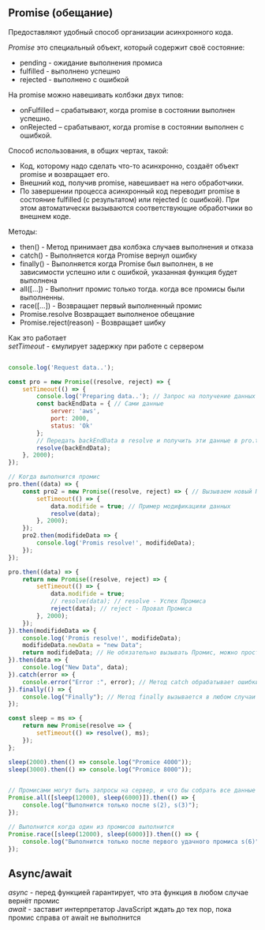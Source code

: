 ## Promise (обещание)
Предоставляют удобный способ организации асинхронного кода.

*Promise* это специальный объект, который содержит своё состояние:  
- pending - ожидание выполнения промиса
- fulfilled - выполнено успешно
- rejected - выполнено с ошибкой

На promise можно навешивать колбэки двух типов:  
- onFulfilled – срабатывают, когда promise в состоянии выполнен успешно.
- onRejected – срабатывают, когда promise в состоянии выполнен с ошибкой.

Способ использования, в общих чертах, такой:  
- Код, которому надо сделать что-то асинхронно, создаёт объект promise и возвращает его.
- Внешний код, получив promise, навешивает на него обработчики.
- По завершении процесса асинхронный код переводит promise в состояние fulfilled (с результатом) или rejected (с ошибкой). При этом автоматически вызываются соответствующие обработчики во внешнем коде.

Методы:
- then() - Метод принимает два колбэка случаев выполнения и отказа
- catch() - Выполняется когда Promise вернул ошибку
- finally() - Выполняется когда Promise был выполнен, в не зависимости успешно или с ошибкой, указанная функция будет выполнена
- all([...]) - Выполнит промис только тогда. когда все промисы были выполненны.
- race([...]) - Возвращает первый выполненный промис
- Promise.resolve Возвращает выполненое обещание
- Promise.reject(reason) - Возвращает шибку

Как это работает  
*setTimeout* - ємулирует задержку при работе с сервером

```javascript

console.log('Request data..');

const pro = new Promise((resolve, reject) => {
    setTimeout(() => {
        console.log('Preparing data..'); // Запрос на получение данных
        const backEndData = { // Сами данные
            server: 'aws',
            port: 2000,
            status: 'Ok'
        };
        // Передать backEndData в resolve и получить эти данные в pro.then(data)
        resolve(backEndData);
    }, 2000);
});

// Когда выполнится промис
pro.then((data) => {
    const pro2 = new Promise((resolve, reject) => { // Вызываем новый Промис
        setTimeout(() => {
            data.modifide = true; // Пример модификацияи данных
            resolve(data);
        }, 2000);
    });
    pro2.then(modifideData => {
        console.log('Promis resolve!', modifideData);
    });
});

pro.then((data) => {
    return new Promise((resolve, reject) => {
        setTimeout(() => {
            data.modifide = true;
            // resolve(data); // resolve - Успех Промиса
            reject(data); // reject - Провал Промиса
        }, 2000);
    });
}).then(modifideData => {
    console.log('Promis resolve!', modifideData);
    modifideData.newData = "new Data";
    return modifideData; // Не обязательно вызывать Промис, можно просто отдавать данные
}).then(data => {
    console.log("New Data", data);
}).catch(error => {
    console.error("Error :", error); // Метод catch обрабатывает ошибки и вызывается в любом месте
}).finally(() => {
    console.log("Finally"); // Метод finally вызывается в любом случаи не зависимо от шибок
});

const sleep = ms => {
    return new Promise(resolve => {
        setTimeout(() => resolve(), ms);
    });
};

sleep(2000).then(() => console.log("Promice 4000"));
sleep(3000).then(() => console.log("Promice 8000"));


// Промисами могут быть запросы на сервер, и что бы собрать все данные с разных Промисов и выполнить Promise.all
Promise.all([sleep(12000), sleep(6000)]).then(() => {
    console.log("Выполнится только после s(2), s(3)");
});

// Выполнится когда один из промисов выполнится
Promise.race([sleep(12000), sleep(6000)]).then(() => {
    console.log("Выполнится только после первого удачного промиса s(6)");
});

```

## Async/await

*async* - перед функцией гарантирует, что эта функция в любом случае вернёт промис  
*await* - заставит интерпретатор JavaScript ждать до тех пор, пока промис справа от await не выполнится
